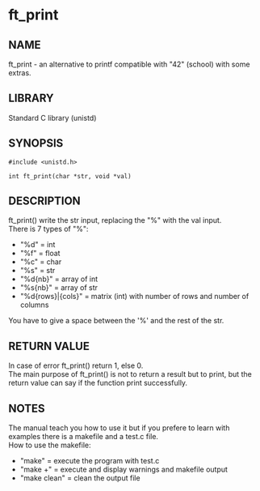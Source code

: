 # ft_print
## NAME
ft_print - an alternative to printf compatible with "42" (school) with some extras.  
 
## LIBRARY
Standard C library (unistd)  

## SYNOPSIS
	#include <unistd.h>
 
 	int	ft_print(char *str, void *val)

## DESCRIPTION
ft_print() write the str input, replacing the "%" with the val input.  
There is 7 types of "%":
- "%d" = int
- "%f" = float
- "%c" = char
- "%s" = str
- "%d{nb}" = array of int
- "%s{nb}" = array of str
- "%d{rows}|{cols}" = matrix (int) with number of rows and number of columns  

You have to give a space between the '%' and the rest of the str.  

## RETURN VALUE
In case of error ft_print() return 1, else 0.  
The main purpose of ft_print() is not to return a result but to print, but the return value can say if the function print successfully.

## NOTES
The manual teach you how to use it but if you prefere to learn with examples there is a makefile and a test.c file.  
How to use the makefile:
- "make" = execute the program with test.c
- "make +" = execute and display warnings and makefile output
- "make clean" = clean the output file
